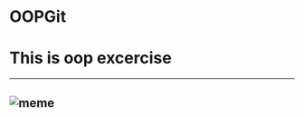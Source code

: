 # OOPGit
# This is oop excercise
---
![meme](https://www.google.com/url?sa=i&url=https%3A%2F%2Fforum.gamer.com.tw%2FC.php%3Fbsn%3D60076%26snA%3D5833120&psig=AOvVaw1jp7iofqFt_gl9ZRdpq4CO&ust=1609240968876000&source=images&cd=vfe&ved=0CAIQjRxqFwoTCIiC7fLH8O0CFQAAAAAdAAAAABAI)
---
